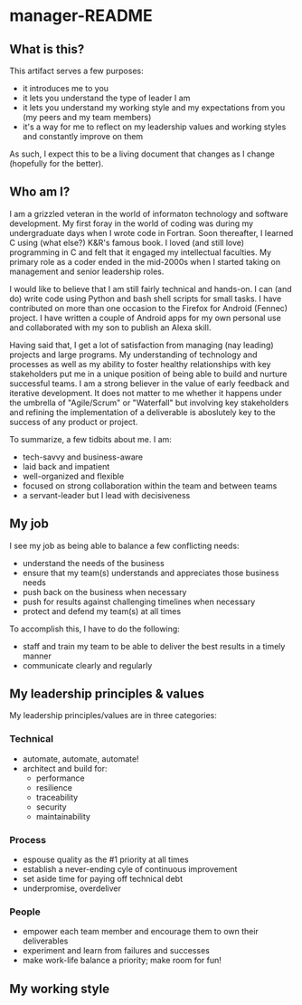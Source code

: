 # manager-README
## What is this?
This artifact serves a few purposes:
* it introduces me to you
* it lets you understand the type of leader I am
* it lets you understand my working style and my expectations from you (my peers and my team members)
* it's a way for me to reflect on my leadership values and working styles and constantly improve on them

As such, I expect this to be a living document that changes as I change (hopefully for the better).

## Who am I?
I am a grizzled veteran in the world of informaton technology and software development. My first foray in the world of coding was during my undergraduate days when I wrote code in Fortran. Soon thereafter, I learned C using (what else?) K&R's famous book. I loved (and still love) programming in C and felt that it engaged my intellectual faculties. My primary role as a coder ended in the mid-2000s when I started taking on management and senior leadership roles.

I would like to believe that I am still fairly technical and hands-on. I can (and do) write code using Python and bash shell scripts for small tasks. I have contributed on more than one occasion to the Firefox for Android (Fennec) project. I have written a couple of Android apps for my own personal use and collaborated with my son to publish an Alexa skill.

Having said that, I get a lot of satisfaction from managing (nay leading) projects and large programs. My understanding of technology and processes as well as my ability to foster healthy relationships with key stakeholders put me in a unique position of being able to build and nurture successful teams. I am a strong believer in the value of early feedback and iterative development. It does not matter to me whether it happens under the umbrella of "Agile/Scrum" or "Waterfall" but involving key stakeholders and refining the implementation of a deliverable is aboslutely key to the success of any product or project.

To summarize, a few tidbits about me. I am:
- tech-savvy and business-aware
- laid back and impatient
- well-organized and flexible
- focused on strong collaboration within the team and between teams
- a servant-leader but I lead with decisiveness

## My job
I see my job as being able to balance a few conflicting needs:
* understand the needs of the business
* ensure that my team(s) understands and appreciates those business needs
* push back on the business when necessary
* push for results against challenging timelines when necessary
* protect and defend my team(s) at all times

To accomplish this, I have to do the following:
* staff and train my team to be able to deliver the best results in a timely manner
* communicate clearly and regularly

## My leadership principles & values
My leadership principles/values are in three categories:
### Technical
* automate, automate, automate!
* architect and build for:
    * performance
    * resilience
    * traceability
    * security
    * maintainability
### Process
* espouse quality as the #1 priority at all times
* establish a never-ending cyle of continuous improvement
* set aside time for paying off technical debt
* underpromise, overdeliver
### People
* empower each team member and encourage them to own their deliverables
* experiment and learn from failures and successes
* make work-life balance a priority; make room for fun!

## My working style
